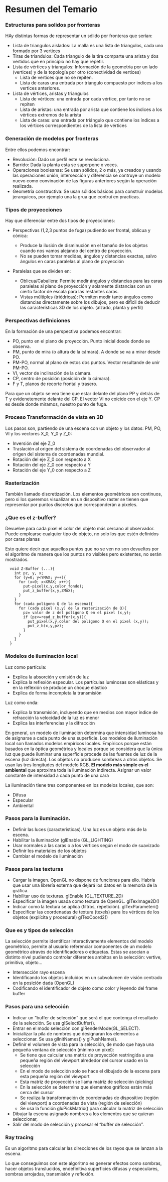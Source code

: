 # Resumen del Temario

### Estructuras para solidos por fronteras
HAy distintas formas de representar un sólido por fronteras que serían:
  - Lista de triangulos aislados: La malla es una lista de triangulos, cada uno formado por 3 vertices
  - Tiras de triandulos: Cada triangulo de la tira comparte una arista y dos vertidos que en principio no hay que repetir.
  - Lista de vértices y triangulos: Información de la geometria por un lado (vertices) y de la topología por otro (conectividad de vertices)
    - Lista de vertices que no se repiten.
    - Lista de caras una entrada por triangulo compuesto por indices a los vertices anteriores.
  - Lista de vértices, aristas y triangulos
    - Lista de vértices: una entrada por cada vértice, por tanto no se repiten
    - Lista de aristas: una entrada por arista que contiene los índices a los vértices extremos de la arista
    - Lista de caras: una entrada por triángulo que contiene los índices a los vértices correspondientes de la lista de vértices

### Generación de modelos por fronteras
Entre ellos podemos encontrar:
  - Revolución: Dado un perfil este se revoluciona.
  - Barrido: Dada la planta esta se superpone x veces.
  - Operaciones booleanas: Se usan sólidos, 2 o más, ya creados y usando las operaciones unión, intersección y diferencia se contruye un modelo nuevo como convinación de las figuras anteriores según la operación realizada.
  - Geometría constructiva: Se usan sólidos básicos para construir modelos jerarquicos, por ejemplo una la grua que contruí en practicas.

### Tipos de proyecciones
Hay que diferenciar entre dos tipos de proyecciones:
  - Perspectivas (1,2,3 puntos de fuga) pudiendo ser frontal, oblicua y cónica:
    - Produce la ilusión de disminución en el tamaño de los objetos cuando nos vamos alejando del centro de proyección.
    - No se pueden tomar medidas, ángulos y distancias exactas, salvo ángulos en caras paralelas al plano de proyección

  - Paralelas que se dividen en:
    - Oblicua/Caballera: Permite medir ángulos y distancias para las caras paralelas al plano de proyección y solamente distancias con un cierto factor de escala para las restantes caras.
    - Vistas múltiples (triédricas): Permiten medir tanto ángulos como distancias directamente sobre los dibujos, pero es difícil de deducir las características 3D de los objeto. (alzado, planta y perfil)

### Perspectivas definiciones
En la formación de una perspectiva podemos encontrar:
  - PO, punto en el plano de proyección. Punto inicial dosde donde se observa.
  - PM, punto de mira (o altura de la cámara). A donde se va a mirar desde PO.
  - PM-PO, normal al plano de estos dos puntos. Vector resultande de unir PM-PO.
  - VI, vector de inclinación de la cámara.
  - CP, centro de posición (posición de la cámara).
  - F y T, planos de recorte frontal y trasero.

Para que un objeto se vea tiene que estar delante del plano PP y detrás de T y evidenetemente delante del CP. El vector VI no coicide con el eje Y. CP es desde donde miramos, nuestro punto de fuga.

### Proceso Transformación de vista en 3D
Los pasos son, partiendo de una escena con un objeto y los datos: PM, PO, VI y los vectores X_0, Y_0 y Z_0:
  - Inversión del eje Z_0
  - Traslación al origen del sistema de coordenadas del observador al origen del sistema de coordenadas mundial.
  - Rotación del eje Z_0 con respecto a X
  - Rotación del eje Z_0 con respecto a Y
  - Rotación del eje Y_0 con respecto a Z

### Rasterización
También llamado discretización. Los elementos geométricos son continuos, pero si los queremos visualizar en un dispositivo raster se tienen que representar por puntos discretos que corresponderán a pixeles.

### ¿Que es el z-buffer?
Devuelve para cada pixel el color del objeto más cercano al observador. Puede emplearse cualquier tipo de objeto, no solo los que estén definidos por caras planas

Esto quiere decir que aquellos puntos que no se ven no son devueltos por el algoritmo de manera que los puntos no visibles pero existentes, no serán mostrados.

      void Z-Buffer (...){
        int pz, y, x;
        for (y=0; y<YMAX; y++){
          for (x=0; x<XMAX; x++){
            put-pixel(x,y,color_fondo);
            put_z_buffer(x,y,ZMAX);
          }
        }
        for (cada polígono Q de la escena){
          for (cada pixel (x,y) de la rasterización de Q){
            pz= valor de z del polígono Q en el pixel (x,y);
            if (pz<=read_z_buffer(x,y)){
              put_pixel(x,y,color del polígono Q en el pixel (x,y));
              put_z_b(x,y,pz);
            }
          }
        }
      }


### Modelos de iluminación local
Luz como partícula:
  - Explica la absorción y emisión de luz
  - Explica la reflexión especular. Los partículas luminosas son elásticas y en la reflexión se produce un choque elástico
  - Explica de forma incompleta la transmisión

Luz como onda:
  - Explica la transmisión, incluyendo que en medios con mayor índice de refracción la velocidad de la luz es menor
  - Explica las interferencias y la difracción

En general, un modelo de iluminación determina que intensidad luminosa ha de asignarse a cada punto de una superficie. Los modelos de iluminación local son llamados modelos empíricos locales. Empíricos porque están basados en la óptica geométrica y locales porque se considera que la única luz que puede iluminar una superficie procede de las fuentes de luz de la escena (luz directa). Los objetos no producen sombreas a otros objetos. Se usan las tres longitudes del modelo RGB. **El modelo más simple es el ambiental** que aproxima toda la iluminación indirecta. Asignar un valor constante de intensidad a cada punto de una cara

La iluminación tiene tres componentes en los modelos locales, que son:
  - Difusa
  - Especular
  - Ambiental

### Pasos para la iluminación.
  - Definir las luces (características). Una luz es un objeto más de la escena.
  - Habilitar la iluminación (glEnable (GL_LIGHTING)
  - Usar normales a las caras o a los vértices según el modo de suavizado
  - Definir los materiales de los objetos
  - Cambiar el modelo de iluminación

### Pasos para las texturas
  - Cargar la imagen. OpenGL no dispone de funciones para ello. Habría que usar una librería externa que dejará los datos en la memoría de la gráfica.
  - Habilitar uso de texturas. glEnable (GL_TEXTURE_2D)
  - Especificar la imagen usada como textura de OpenGL. glTexImage2D()
  - Indicar como la textura se aplica (filtros, repetición). glTexParameteri()
  - Especificar las coordenadas de textura (texels) para los vértices de los objetos (explícita y procedural) glTexCoord2()

### Que es y tipos de selección
La selección permite identificar interactivamente elementos del modelo geométrico, permite al usuario referenciar componentes de un modelo geométrico através de identificadores o etiquetas. Estas se asocian a distinto nivel pudiendo controlar diferentes ambitos en la selección: vertive, primitiva, objeto...

  - Intersección rayo escena
  - Identificando los objetos incluidos en un subvolumen de visión centrado en la posición dada (OpenGL)
  - Codificando el identificador de objeto como color y leyendo del frame buffer

### Pasos para una selección
  - Indicar un “buffer de selección” que será el que contenga el resultado de la selección. Se usa glSelectBuffer().
  - Entrar en el modo selección con glRenderMode(GL_SELECT).
  - Inicializar la pila de nombres que designaran los elementos a seleccionar. Se usa glInitNames() y glPushName().
  - Definir el volumen de vista para la selección, de modo que haya una pequeña ventana de selección (mínimo un píxel):
    - Se tiene que calcular una matriz de proyección restringida a una pequeña región del viewport alrededor del cursor usado en la selección
    - En el modo de selección solo se hace el dibujado de la escena para esta pequeña región del viewport
    - Esta matriz de proyección se llama matriz de selección (picking)
    - En la selección se determina que elementos gráficos están más cerca del cursor
    - Se realiza la transformación de coordenadas de dispositivo (región del viewport) a coordenadas de vista (región de selección)
    - Se usa la función gluPickMatrix() para calcular la matriz de selección
  - Dibujar la escena asignado nombres a los elementos que se quieran seleccionar,
  - Salir del modo de selección y procesar el “buffer de selección”.

### Ray tracing
Es un algoritmo para calcular las direcciones de los rayos que se lanzan a la
escena.

Lo que conseguimos con este algoritmo es generar efectos como sombras, hacer objetos translucidos, endefinitiva superficies difusas y especulares, sombras arrojadas,
transmisión y reflexión.
